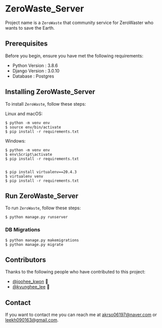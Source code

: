 # ZeroWaste_Server


Project name is a `ZeroWaste` that community service for ZeroWaster who wants to save the Earth.


## Prerequisites

Before you begin, ensure you have met the following requirements:
* Python Version : 3.8.6
* Django Version : 3.0.10 
* Database : Postgres

## Installing ZeroWaste_Server

To install `ZeroWaste`, follow these steps:

Linux and macOS:
```
$ python -m venv env
$ source env/bin/activate
$ pip install -r requirements.txt
```

Windows:
```
$ python -m venv env 
$ env\Script\activate
$ pip install -r requirements.txt


$ pip install virtualenv==20.4.3
$ virtualenv venv
$ pip install -r requirements.txt
```

## Run ZeroWaste_Server

To run `ZeroWaste`, follow these steps:

```
$ python manage.py runserver
```
### DB Migrations
```
$ python manage.py makemigrations 
$ python manage.py migrate
```

## Contributors

Thanks to the following people who have contributed to this project:

* [@joohee_kwon](https://github.com/victoriagjh) 📖
* [@kyunghee_lee](https://github.com/WinterBlue16) 🐛


## Contact

If you want to contact me you can reach me at <akrso06197@naver.com> or <leekh090163@gmail.com>.

